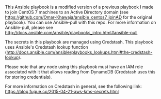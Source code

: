 This Ansible playbook is a modified version of a previous playbook I made to join CentOS 7 machines to an Active Directory domain (see https://github.com/Omar-Khawaja/ansible_centos7_joinAD for the original playbook). You can use Ansible-pull with this repo. For more information on Ansible-pull, please see http://docs.ansible.com/ansible/playbooks_intro.html#ansible-pull

The secrets in this playbook are managed using Credstash. This playbook uses Ansible's Credstash lookup function (http://docs.ansible.com/ansible/playbooks_lookups.html#the-credstash-lookup).

Please note that any node using this playbook must have an IAM role associated with it that allows reading from DynamoDB (Credstash uses this for storing credentials).

For more information on Credstash in general, see the following link:
https://blog.fugue.co/2015-04-21-aws-kms-secrets.html
